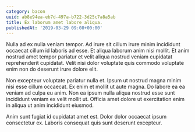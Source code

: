 ```yaml
---
category: bacon
uuid: ab8e94ea-eb7d-497a-b722-3d25c7a8a5ab
title: Ex laborum amet labore aliqua.
publishedAt: '2019-03-29 09:08+00:00'
---
```


Nulla ad ex nulla veniam tempor. Ad irure sit cillum irure minim incididunt occaecat cillum id laboris ad esse. Et aliqua laborum anim nisi mollit. Et anim nostrud amet tempor pariatur et velit aliqua nostrud veniam cupidatat reprehenderit cupidatat. Velit nisi dolor voluptate quis commodo voluptate enim non do deserunt irure dolore elit.

Non excepteur voluptate pariatur nulla et. Ipsum ut nostrud magna minim nisi esse cillum occaecat. Ex enim et mollit ut aute magna. Do labore ea ea veniam ad culpa eu anim. Non ea ipsum nulla aliqua nostrud esse sunt incididunt veniam ex velit mollit ut. Officia amet dolore ut exercitation enim in aliqua ut anim incididunt eiusmod.

Anim sunt fugiat id cupidatat amet est. Dolor dolor occaecat ipsum consectetur ex. Laboris consequat quis sunt deserunt excepteur.